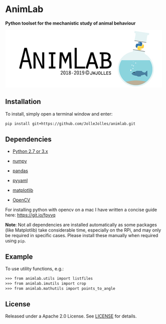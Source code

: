 # AnimLab
**Python toolset for the mechanistic study of animal behaviour**

![logo](https://github.com/JolleJolles/animlab/blob/master/animlab-logo.jpg)

Installation
------------

To install, simply open a terminal window and enter:
```bash
pip install git+https://github.com/JolleJolles/animlab.git
```

Dependencies
------------

- [Python 2.7 or 3.x](http://www.python.org)

- [numpy](http://www.numpy.org/)

- [pandas](https://pandas.pydata.org)

- [pyyaml](https://pyyaml.org)

- [matplotlib](http://matplotlib.org/)

- [OpenCV](http://opencv.org/)

For installing python with opencv on a mac I have written a concise guide here: https://git.io/fpyvq

**Note**: Not all dependencies are installed automatically as some packages (like
Matplotlib) take considerable time, especially on the RPi, and may only be
required in specific cases. Please install these manually when required using
`pip`.


Example
--------
To use utility functions, e.g.:

    >>> from animlab.utils import listfiles
    >>> from animlab.imutils import crop
    >>> from animlab.mathutils import points_to_angle

License
--------
Released under a Apache 2.0 License. See [LICENSE](https://github.com/JolleJolles/animlab/blob/master/LICENSE) for details.
